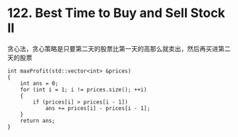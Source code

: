 # 122. Best Time to Buy and Sell Stock II

贪心法，贪心策略是只要第二天的股票比第一天的高那么就卖出，然后再买进第二天的股票

```
int maxProfit(std::vector<int> &prices)
{
    int ans = 0;
    for (int i = 1; i != prices.size(); ++i)
    {
        if (prices[i] > prices[i - 1])
            ans += prices[i] - prices[i - 1];
    }
    return ans;
}
```

